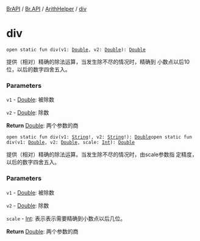 [BrAPI](../../index.md) / [Br.API](../index.md) / [ArithHelper](index.md) / [div](./div.md)

# div

`open static fun div(v1: `[`Double`](https://kotlinlang.org/api/latest/jvm/stdlib/kotlin/-double/index.html)`, v2: `[`Double`](https://kotlinlang.org/api/latest/jvm/stdlib/kotlin/-double/index.html)`): `[`Double`](https://kotlinlang.org/api/latest/jvm/stdlib/kotlin/-double/index.html)

提供（相对）精确的除法运算，当发生除不尽的情况时，精确到 小数点以后10位，以后的数字四舍五入。

### Parameters

`v1` - [Double](https://kotlinlang.org/api/latest/jvm/stdlib/kotlin/-double/index.html): 被除数

`v2` - [Double](https://kotlinlang.org/api/latest/jvm/stdlib/kotlin/-double/index.html): 除数

**Return**
[Double](https://kotlinlang.org/api/latest/jvm/stdlib/kotlin/-double/index.html): 两个参数的商

`open static fun div(v1: `[`String`](https://kotlinlang.org/api/latest/jvm/stdlib/kotlin/-string/index.html)`!, v2: `[`String`](https://kotlinlang.org/api/latest/jvm/stdlib/kotlin/-string/index.html)`!): `[`Double`](https://kotlinlang.org/api/latest/jvm/stdlib/kotlin/-double/index.html)`open static fun div(v1: `[`Double`](https://kotlinlang.org/api/latest/jvm/stdlib/kotlin/-double/index.html)`, v2: `[`Double`](https://kotlinlang.org/api/latest/jvm/stdlib/kotlin/-double/index.html)`, scale: `[`Int`](https://kotlinlang.org/api/latest/jvm/stdlib/kotlin/-int/index.html)`): `[`Double`](https://kotlinlang.org/api/latest/jvm/stdlib/kotlin/-double/index.html)

提供（相对）精确的除法运算。当发生除不尽的情况时，由scale参数指 定精度，以后的数字四舍五入。

### Parameters

`v1` - [Double](https://kotlinlang.org/api/latest/jvm/stdlib/kotlin/-double/index.html): 被除数

`v2` - [Double](https://kotlinlang.org/api/latest/jvm/stdlib/kotlin/-double/index.html): 除数

`scale` - [Int](https://kotlinlang.org/api/latest/jvm/stdlib/kotlin/-int/index.html): 表示表示需要精确到小数点以后几位。

**Return**
[Double](https://kotlinlang.org/api/latest/jvm/stdlib/kotlin/-double/index.html): 两个参数的商

